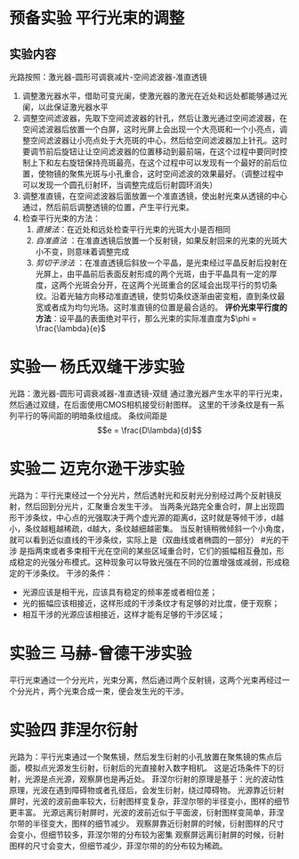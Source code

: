 # 预备实验 平行光束的调整
## 实验内容
光路按照：激光器-圆形可调衰减片-空间滤波器-准直透镜
1. 调整激光器水平，借助可变光阑，使激光器的激光在近处和远处都能够通过光阑，以此保证激光器水平
2. 调整空间滤波器，先取下空间滤波器的针孔，然后让激光通过空间滤波器，在空间滤波器后放置一个白屏，这时光屏上会出现一个大亮斑和一个小亮点，调整空间滤波器让小亮点处于大亮斑的中心，然后给空间滤波器加上针孔。这时要调节前后旋钮让让空间滤波器的位置移动到最前端，在这个过程中要同时控制上下和左右旋钮保持亮斑最亮，在这个过程中可以发现有一个最好的前后位置，使物镜的聚焦光斑与小孔重合，这时空间滤波的效果最好。（调整过程中可以发现一个圆孔衍射环，当调整完成后衍射圆环消失）
3. 调整准直镜，在空间滤波器后面放置一个准直透镜，使出射光束从透镜的中心通过，然后前后调整透镜的位置，产生平行光束。
4. 检查平行光束的方法：
	1. *直接法*：在近处和远处检查平行光束的光斑大小是否相同
	2. *自准直法* ：在准直透镜后放置一个反射镜，如果反射回来的光束的光斑大小不变，则意味着调整完成
	3. *剪切干涉法* ：在准直透镜后斜放一个平晶，是光束经过平晶反射后投射在光屏上，由平晶前后表面反射形成的两个光斑，由于平晶具有一定的厚度，这两个光斑会分开，在这两个光斑重合的区域会出现平行的剪切条纹。沿着光轴方向移动准直透镜，使剪切条纹逐渐由密变粗，直到条纹最宽或者成为均匀光场。这时准直镜的位置是最合适的。
**评价光束平行度的方法**：设平晶的表面绝对平行，那么光束的实际准直度为$\phi = \frac{\lambda}{e}$ 

# 实验一 杨氏双缝干涉实验
光路：激光器-圆形可调衰减器-准直透镜-双缝
通过激光器产生水平的平行光束，然后通过双缝，在后面使用CMOS相机接受衍射图样。
这里的干涉条纹是有一系列平行的等间距的明暗条纹组成。
条纹间距是$$e = \frac{D\lambda}{d}$$
# 实验二 迈克尔逊干涉实验
光路为：平行光束经过一个分光片，然后透射光和反射光分别经过两个反射镜反射，然后回到分光片，汇聚重合发生干涉。
当两条光路完全重合时，屏上出现圆形干涉条纹，中心点的光强取决于两个虚光源的距离d，这时就是等倾干涉，d越小，条纹越粗越稀疏，d越大，条纹越细越密集。
当反射镜稍微倾斜一个小角度，就可以看到近似直线的干涉条纹，实际上是（双曲线或者椭圆的一部分）
#光的干涉 是指两束或者多束相干光在空间的某些区域重合时，它们的振幅相互叠加，形成稳定的光强分布模式。这种现象可以导致光强在不同的位置增强或减弱，形成稳定的干涉条纹。
干涉的条件：
* 光源应该是相干光，应该具有稳定的频率差或者相位差；
* 光的振幅应该相接近，这样形成的干涉条纹才有足够的对比度，便于观察；
* 相互干涉的光源应该相接近，这样才能有足够的干涉区域；

# 实验三 马赫-曾德干涉实验
平行光束通过一个分光片，光束分离，然后通过两个反射镜，这两个光束再经过一个分光片，两个光束合成一束，便会发生光的干涉。


# 实验四 菲涅尔衍射
光路为：平行光束通过一个聚焦镜，然后发生衍射的小孔放置在聚焦镜的焦点后面，模拟点光源发生衍射，衍射后的光直接射入数字相机。
这是近场条件下的衍射，光源是点光源，观察屏也是再近处。
菲涅尔衍射的原理是基于：光的波动性原理，光波在遇到障碍物或者孔径后，会发生衍射，绕过障碍物。
光源靠近衍射屏时，光波的波前曲率较大，衍射图样变复杂，菲涅尔带的半径变小，图样的细节更丰富。
光源远离衍射屏时，光波的波前近似于平面波，衍射图样变简单，菲涅尔带的半径变大，图样的细节减少。
观察屏靠近衍射屏的时候，衍射图样的尺寸会变小，但细节较多，菲涅尔带的分布较为密集
观察屏远离衍射屏的时候，衍射图样的尺寸会变大，但细节减少，菲涅尔带的的分布较为稀疏。